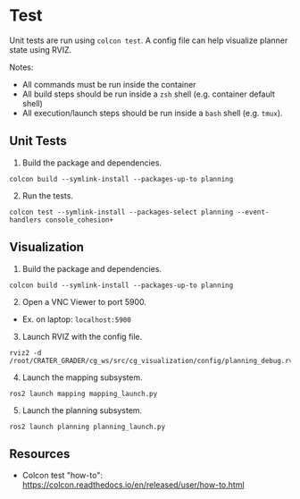# Test

Unit tests are run using `colcon test`. A config file can help visualize planner state using RVIZ.

Notes:
- All commands must be run inside the container
- All build steps should be run inside a `zsh` shell (e.g. container default shell)
- All execution/launch steps should be run inside a `bash` shell (e.g. `tmux`).

## Unit Tests
1. Build the package and dependencies.
```
colcon build --symlink-install --packages-up-to planning
```

2. Run the tests.
```
colcon test --symlink-install --packages-select planning --event-handlers console_cohesion+
```

## Visualization
1. Build the package and dependencies.
```
colcon build --symlink-install --packages-up-to planning
```

2. Open a VNC Viewer to port 5900.
- Ex. on laptop: `localhost:5900` 

3. Launch RVIZ with the config file.
```
rviz2 -d /root/CRATER_GRADER/cg_ws/src/cg_visualization/config/planning_debug.rviz
```

4. Launch the mapping subsystem.
```
ros2 launch mapping mapping_launch.py
```

5. Launch the planning subsystem.
```
ros2 launch planning planning_launch.py
```

## Resources
- Colcon test "how-to": https://colcon.readthedocs.io/en/released/user/how-to.html
